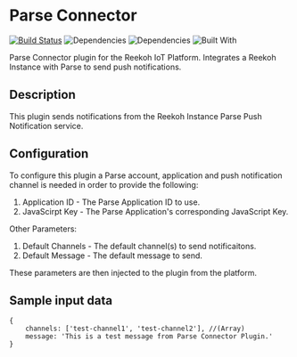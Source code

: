 # Parse Connector
[![Build Status](https://travis-ci.org/Reekoh/parse-connector.svg)](https://travis-ci.org/Reekoh/parse-connector)
![Dependencies](https://img.shields.io/david/Reekoh/parse-connector.svg)
![Dependencies](https://img.shields.io/david/dev/Reekoh/parse-connector.svg)
![Built With](https://img.shields.io/badge/built%20with-gulp-red.svg)

Parse Connector plugin for the Reekoh IoT Platform. Integrates a Reekoh Instance with Parse to send push notifications.

## Description
This plugin sends notifications from the Reekoh Instance Parse Push Notification service.

## Configuration
To configure this plugin a Parse account, application and push notification channel is needed in order to provide the following:

1. Application ID - The Parse Application ID to use.
2. JavaScirpt Key -  The Parse Application's corresponding JavaScript Key.

Other Parameters:

1. Default Channels - The default channel(s) to send notificaitons.
2. Default Message -  The default message to send.

These parameters are then injected to the plugin from the platform.

## Sample input data
```
{
    channels: ['test-channel1', 'test-channel2'], //(Array)
    message: 'This is a test message from Parse Connector Plugin.'
}
```
